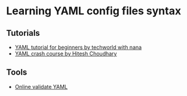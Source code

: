 # Learning YAML config files syntax

## Tutorials

- [YAML tutorial for beginners by techworld with nana](https://dev.to/techworld_with_nana/yaml-tutorial-for-beginners-a06)
- [YAML crash course by Hitesh Choudhary](https://www.youtube.com/watch?v=9BGWtTahGnw)

## Tools

- [Online validate YAML](https://onlineyamltools.com/edit-yaml)
